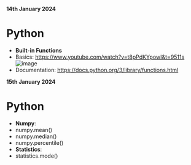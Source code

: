 **14th January 2024**
# Python
- **Built-in Functions**
- Basics: https://www.youtube.com/watch?v=t8pPdKYpowI&t=9511s
![image](https://github.com/GodMischief/Weekly_Learnings/assets/95488340/379ad163-9dde-40de-af8a-1584d910aa6d)
- Documentation: https://docs.python.org/3/library/functions.html

**15th January 2024**
# Python
- **Numpy**:
- numpy.mean()
- numpy.median()
- numpy.percentile()
- **Statistics**:
- statistics.mode()
